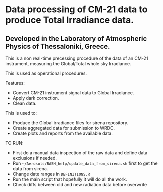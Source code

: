 
Data processing of CM-21 data to produce Total Irradiance data.
================================================================

## Developed in the Laboratory of Atmospheric Physics of Thessaloniki, Greece.

This is a non real-time precessing procedure of the data of an
CM-21 instrument, measuring the Global/Total whole sky Irradiance.

This is used as operational procedures.

Features:
- Convert CM-21 instrument signal data to Global Irradiance.
- Apply dark correction.
- Clean data.


This is used to:
- Produce the Global irradiance files for sirena repository.
- Create aggregated data for submission to WRDC.
- Create plots and reports from the available data.


TO RUN:
- First do a manual data inspection of the raw data and define data exclusions if needed.
- Run `~/Aerosols/BASH_help/update_data_from_sirena.sh` first to get the data from sirena.
- Change date ranges in `DEFINITIONS.R`
- Run the main script that hopefully it will do all the work.
- Check diffs between old and new radiation data before overwrite
